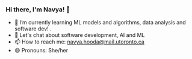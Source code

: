 ### Hi there, I'm Navya! 👋


- 🌱 I’m currently learning ML models and algorithms, data analysis and software dev! .
- 💬 Let's chat about software development, AI and ML
- 📫 How to reach me: navya.hooda@mail.utoronto.ca
- 😄 Pronouns: She/her
